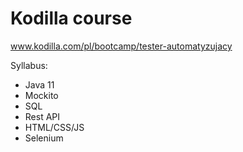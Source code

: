 # Kodilla course

www.kodilla.com/pl/bootcamp/tester-automatyzujacy


Syllabus:
- Java 11
- Mockito
- SQL
- Rest API
- HTML/CSS/JS
- Selenium
